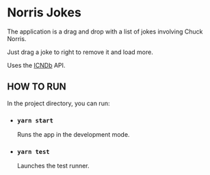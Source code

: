 # Norris Jokes

The application is a drag and drop with a list of jokes involving Chuck Norris. 

Just drag a joke to right to remove it and load more. 

Uses the [ICNDb](http://www.icndb.com/api/) API.

## HOW TO RUN

In the project directory, you can run:

- ### `yarn start`

  Runs the app in the development mode.

- ### `yarn test`

  Launches the test runner.
